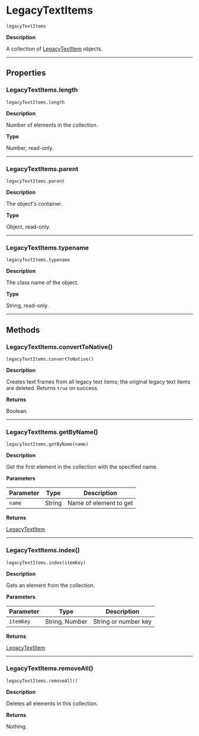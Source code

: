 # LegacyTextItems

`legacyTextItems`

**Description**

A collection of [LegacyTextItem](./LegacyTextItem.md) objects.

---

## Properties

### LegacyTextItems.length

`legacyTextItems.length`

**Description**

Number of elements in the collection.

**Type**

Number, read-only.

---

### LegacyTextItems.parent

`legacyTextItems.parent`

**Description**

The object's container.

**Type**

Object, read-only.

---

### LegacyTextItems.typename

`legacyTextItems.typename`

**Description**

The class name of the object.

**Type**

String, read-only.

---

## Methods

### LegacyTextItems.convertToNative()

`legacyTextItems.convertToNative()`

**Description**

Creates text frames from all legacy text items; the original legacy text items are deleted. Returns `true` on success.

**Returns**

Boolean.

---

### LegacyTextItems.getByName()

`legacyTextItems.getByName(name)`

**Description**

Get the first element in the collection with the specified name.

**Parameters**

| Parameter   | Type   | Description            |
|-------------|--------|------------------------|
| `name`      | String | Name of element to get |

**Returns**

[LegacyTextItem](./LegacyTextItem.md)

---

### LegacyTextItems.index()

`legacyTextItems.index(itemKey)`

**Description**

Gets an element from the collection.

**Parameters**

| Parameter   | Type           | Description          |
|-------------|----------------|----------------------|
| `itemKey`   | String, Number | String or number key |

**Returns**

[LegacyTextItem](./LegacyTextItem.md)

---

### LegacyTextItems.removeAll()

`legacyTextItems.removeAll()`

**Description**

Deletes all elements in this collection.

**Returns**

Nothing.
